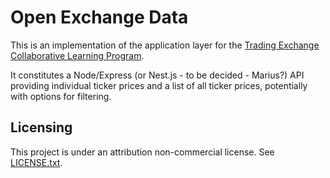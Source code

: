 
# Open Exchange Data

This is an implementation of the application layer for the [Trading Exchange Collaborative Learning Program](https://github.com/pecknigel/trading-exchange-collaborative-learning).

It constitutes a Node/Express (or Nest.js - to be decided - Marius?) API providing individual ticker prices and a list of all ticker prices, potentially with options for filtering.

## Licensing

This project is under an attribution non-commercial license. See [LICENSE.txt](LICENSE.txt).
